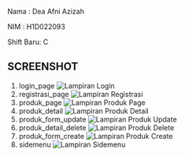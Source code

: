 Nama : Dea Afni Azizah

NIM : H1D022093

Shift Baru: C

## SCREENSHOT
1. login_page
   ![Lampiran Login](login_page.jpeg)
2. registrasi_page
   ![Lampiran Registrasi](registrasi_page.jpeg)
3. produk_page
   ![Lampiran Produk Page](produk_page.jpeg)
4. produk_detail
   ![Lampiran Produk Detail](registrasi_page.jpeg)
5. produk_form_update
   ![Lampiran Produk Update](produk_form_update.jpeg)
6. produk_detail_delete
   ![Lampiran Produk Delete](produk_detail_delete.jpeg)
7. produk_form_create
   ![Lampiran Produk Create](produk_form_create.jpeg)
8. sidemenu
   ![Lampiran Sidemenu](sidemenu.jpeg)
